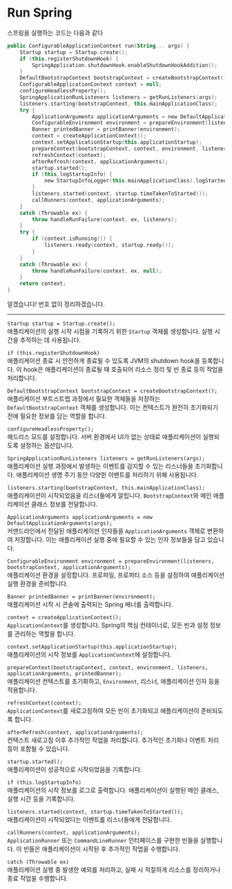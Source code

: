 # Run Spring

스프링을 실행하는 코드는 다음과 같다

```kotlin
public ConfigurableApplicationContext run(String... args) {
	Startup startup = Startup.create();
	if (this.registerShutdownHook) {
		SpringApplication.shutdownHook.enableShutdownHookAddition();
	}
	DefaultBootstrapContext bootstrapContext = createBootstrapContext();
	ConfigurableApplicationContext context = null;
	configureHeadlessProperty();
	SpringApplicationRunListeners listeners = getRunListeners(args);
	listeners.starting(bootstrapContext, this.mainApplicationClass);
	try {
		ApplicationArguments applicationArguments = new DefaultApplicationArguments(args);
		ConfigurableEnvironment environment = prepareEnvironment(listeners, bootstrapContext, applicationArguments);
		Banner printedBanner = printBanner(environment);
		context = createApplicationContext();
		context.setApplicationStartup(this.applicationStartup);
		prepareContext(bootstrapContext, context, environment, listeners, applicationArguments, printedBanner);
		refreshContext(context);
		afterRefresh(context, applicationArguments);
		startup.started();
		if (this.logStartupInfo) {
			new StartupInfoLogger(this.mainApplicationClass).logStarted(getApplicationLog(), startup);
		}
		listeners.started(context, startup.timeTakenToStarted());
		callRunners(context, applicationArguments);
	}
	catch (Throwable ex) {
		throw handleRunFailure(context, ex, listeners);
	}
	try {
		if (context.isRunning()) {
			listeners.ready(context, startup.ready());
		}
	}
	catch (Throwable ex) {
		throw handleRunFailure(context, ex, null);
	}
	return context;
}
```

알겠습니다! 번호 없이 정리하겠습니다.

***

`Startup startup = Startup.create();`\
애플리케이션의 실행 시작 시점을 기록하기 위한 `Startup` 객체를 생성합니다. 실행 시간을 추적하는 데 사용됩니다.

`if (this.registerShutdownHook)`\
애플리케이션 종료 시 안전하게 종료될 수 있도록 JVM의 shutdown hook을 등록합니다. 이 hook은 애플리케이션이 종료될 때 호출되어 리소스 정리 및 빈 종료 등의 작업을 처리합니다.

`DefaultBootstrapContext bootstrapContext = createBootstrapContext();`\
애플리케이션 부트스트랩 과정에서 필요한 객체들을 저장하는 `DefaultBootstrapContext` 객체를 생성합니다. 이는 컨텍스트가 완전히 초기화되기 전에 필요한 정보를 담는 역할을 합니다.

`configureHeadlessProperty();`\
헤드리스 모드를 설정합니다. 서버 환경에서 UI가 없는 상태로 애플리케이션이 실행되도록 설정하는 옵션입니다.

`SpringApplicationRunListeners listeners = getRunListeners(args);`\
애플리케이션 실행 과정에서 발생하는 이벤트를 감지할 수 있는 리스너들을 초기화합니다. 애플리케이션 생명 주기 동안 다양한 이벤트를 처리하기 위해 사용됩니다.

`listeners.starting(bootstrapContext, this.mainApplicationClass);`\
애플리케이션이 시작되었음을 리스너들에게 알립니다. `BootstrapContext`와 메인 애플리케이션 클래스 정보를 전달합니다.

`ApplicationArguments applicationArguments = new DefaultApplicationArguments(args);`\
커맨드라인에서 전달된 애플리케이션 인자들을 `ApplicationArguments` 객체로 변환하여 저장합니다. 이는 애플리케이션 실행 중에 필요할 수 있는 인자 정보들을 담고 있습니다.

`ConfigurableEnvironment environment = prepareEnvironment(listeners, bootstrapContext, applicationArguments);`\
애플리케이션 환경을 설정합니다. 프로파일, 프로퍼티 소스 등을 설정하여 애플리케이션 실행 환경을 준비합니다.

`Banner printedBanner = printBanner(environment);`\
애플리케이션 시작 시 콘솔에 출력되는 Spring 배너를 출력합니다.

`context = createApplicationContext();`\
`ApplicationContext`를 생성합니다. Spring의 핵심 컨테이너로, 모든 빈과 설정 정보를 관리하는 역할을 합니다.

`context.setApplicationStartup(this.applicationStartup);`\
애플리케이션의 시작 정보를 `ApplicationContext`에 설정합니다.

`prepareContext(bootstrapContext, context, environment, listeners, applicationArguments, printedBanner);`\
애플리케이션 컨텍스트를 초기화하고, `Environment`, 리스너, 애플리케이션 인자 등을 적용합니다.

`refreshContext(context);`\
`ApplicationContext`를 새로고침하여 모든 빈이 초기화되고 애플리케이션이 준비되도록 합니다.

`afterRefresh(context, applicationArguments);`\
컨텍스트 새로고침 이후 추가적인 작업을 처리합니다. 추가적인 초기화나 이벤트 처리 등이 포함될 수 있습니다.

`startup.started();`\
애플리케이션이 성공적으로 시작되었음을 기록합니다.

`if (this.logStartupInfo)`\
애플리케이션의 시작 정보를 로그로 출력합니다. 애플리케이션이 실행된 메인 클래스, 실행 시간 등을 기록합니다.

`listeners.started(context, startup.timeTakenToStarted());`\
애플리케이션이 시작되었다는 이벤트를 리스너들에게 전달합니다.

`callRunners(context, applicationArguments);`\
`ApplicationRunner` 또는 `CommandLineRunner` 인터페이스를 구현한 빈들을 실행합니다. 이 빈들은 애플리케이션이 시작된 후 추가적인 작업을 수행합니다.

`catch (Throwable ex)`\
애플리케이션 실행 중 발생한 예외를 처리하고, 실패 시 적절하게 리소스를 정리하거나 종료 작업을 수행합니다.
